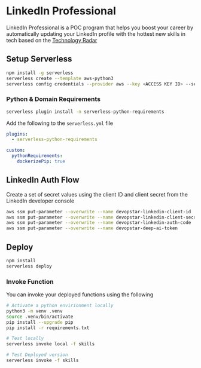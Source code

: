 # LinkedIn Professional

LinkedIn Professional is a POC program that helps you boost your career by automatically updating your LinkedIn profile with the hottest new skills in tech based on the [Technology Radar](https://www.thoughtworks.com/radar)

## Setup Serverless

```bash
npm install -g serverless
serverless create --template aws-python3
serverless config credentials --provider aws --key <ACCESS KEY ID> --secret <SECRET KEY>
```

### Python & Domain Requirements

```bash
serverless plugin install -n serverless-python-requirements
```

Add the following to the `serverless.yml` file

```yaml
plugins:
  - serverless-python-requirements

custom:
  pythonRequirements:
    dockerizePip: true
```

## LinkedIn Auth Flow

Create a set of secret values using the client ID and client secret from the LinkedIn developer console

```bash
aws ssm put-parameter --overwrite --name devopstar-linkedin-client-id       --type String --value $CLIENT_ID
aws ssm put-parameter --overwrite --name devopstar-linkedin-client-secret   --type String --value $CLIENT_SECRET
aws ssm put-parameter --overwrite --name devopstar-linkedin-auth-code       --type String --value $AUTH_CODE
aws ssm put-parameter --overwrite --name devopstar-deep-ai-token            --type String --value $DEEP_AI_TOKEN
```

## Deploy

```bash
npm install
serverless deploy
```

### Invoke Function

You can invoke your deployed functions using the following

```bash
# Activate a python envirionment locally
python3 -m venv .venv
source .venv/bin/activate
pip install --upgrade pip
pip install -r requirements.txt

# Test locally
serverless invoke local -f skills

# Test Deployed version
serverless invoke -f skills
```

